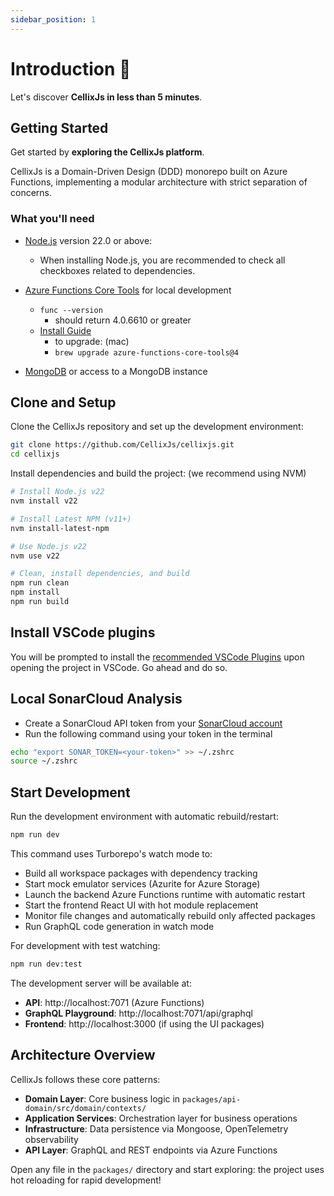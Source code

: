 ```yaml
---
sidebar_position: 1
---
```


# Introduction 👋

Let's discover **CellixJs in less than 5 minutes**.

## Getting Started

Get started by **exploring the CellixJs platform**.

CellixJs is a Domain-Driven Design (DDD) monorepo built on Azure Functions, implementing a modular architecture with strict separation of concerns.

### What you'll need

- [Node.js](https://nodejs.org/en/download/) version 22.0 or above:
  - When installing Node.js, you are recommended to check all checkboxes related to dependencies.
- [Azure Functions Core Tools](https://docs.microsoft.com/en-us/azure/azure-functions/functions-run-local) for local development

    * `func --version`
        * should return 4.0.6610 or greater
    * [Install Guide](https://github.com/Azure/azure-functions-core-tools#installing)
        * to upgrade: (mac)
        * `brew upgrade azure-functions-core-tools@4`

- [MongoDB](https://www.mongodb.com/try/download/community) or access to a MongoDB instance

## Clone and Setup

Clone the CellixJs repository and set up the development environment:

```bash
git clone https://github.com/CellixJs/cellixjs.git
cd cellixjs
```



Install dependencies and build the project: (we recommend using NVM)

```bash
# Install Node.js v22
nvm install v22

# Install Latest NPM (v11+)
nvm install-latest-npm

# Use Node.js v22
nvm use v22

# Clean, install dependencies, and build
npm run clean
npm install 
npm run build
```

## Install VSCode plugins
You will be prompted to install the [recommended VSCode Plugins](https://github.com/CellixJs/cellixjs/blob/main/.vscode/extensions.json) upon opening the project in VSCode. Go ahead and do so.

## Local SonarCloud Analysis

- Create a SonarCloud API token from your [SonarCloud account](https://sonarcloud.io/account/security/)
- Run the following command using your token in the terminal

```bash
echo "export SONAR_TOKEN=<your-token>" >> ~/.zshrc
source ~/.zshrc
```

## Start Development

Run the development environment with automatic rebuild/restart:

```bash
npm run dev
```

This command uses Turborepo's watch mode to:
- Build all workspace packages with dependency tracking
- Start mock emulator services (Azurite for Azure Storage)
- Launch the backend Azure Functions runtime with automatic restart
- Start the frontend React UI with hot module replacement
- Monitor file changes and automatically rebuild only affected packages
- Run GraphQL code generation in watch mode

For development with test watching:

```bash
npm run dev:test
```

The development server will be available at:
- **API**: http://localhost:7071 (Azure Functions)
- **GraphQL Playground**: http://localhost:7071/api/graphql
- **Frontend**: http://localhost:3000 (if using the UI packages)

## Architecture Overview

CellixJs follows these core patterns:

- **Domain Layer**: Core business logic in `packages/api-domain/src/domain/contexts/`
- **Application Services**: Orchestration layer for business operations
- **Infrastructure**: Data persistence via Mongoose, OpenTelemetry observability  
- **API Layer**: GraphQL and REST endpoints via Azure Functions

Open any file in the `packages/` directory and start exploring: the project uses hot reloading for rapid development!

